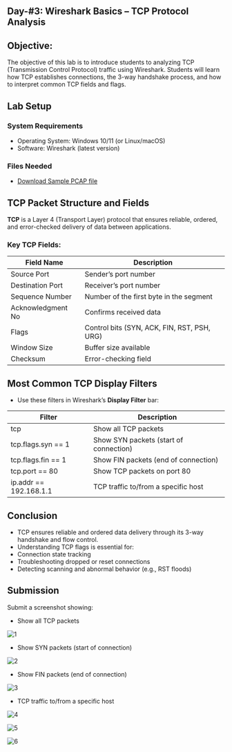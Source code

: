 ## Day-#3: Wireshark Basics – TCP Protocol Analysis
## Objective:
The objective of this lab is to introduce students to analyzing TCP (Transmission Control Protocol) traffic using Wireshark. Students will learn how TCP establishes connections, the 3-way handshake process, and how to interpret common TCP fields and flags.

## Lab Setup
### System Requirements
- Operating System: Windows 10/11 (or Linux/macOS)
- Software: Wireshark (latest version)
### Files Needed
- [Download Sample PCAP file](https://github.com/KarthikSArkasali/30-Days-SOC-Challenge/blob/main/Files/Protocol_Analysis_pcap.pcapng)

## TCP Packet Structure and Fields
**TCP** is a Layer 4 (Transport Layer) protocol that ensures reliable, ordered, and error-checked delivery of data between applications.

### Key TCP Fields:
|Field Name|	Description|
|------|-----------------|
|Source Port	|Sender’s port number|
|Destination Port|	Receiver’s port number|
|Sequence Number	|Number of the first byte in the segment|
|Acknowledgment No|	Confirms received data|
|Flags	|Control bits (SYN, ACK, FIN, RST, PSH, URG)|
|Window Size|	Buffer size available|
|Checksum	|Error-checking field|

## Most Common TCP Display Filters
- Use these filters in Wireshark’s **Display Filter** bar:

|Filter	|Description|
|------|----------------|
|tcp	|Show all TCP packets|
|tcp.flags.syn == 1	|Show SYN packets (start of connection)|
|tcp.flags.fin == 1	|Show FIN packets (end of connection)|
|tcp.port == 80	|Show TCP packets on port 80|
|ip.addr == 192.168.1.1	|TCP traffic to/from a specific host|
## Conclusion
- TCP ensures reliable and ordered data delivery through its 3-way handshake and flow control.
- Understanding TCP flags is essential for:
- Connection state tracking
- Troubleshooting dropped or reset connections
- Detecting scanning and abnormal behavior (e.g., RST floods)

## Submission
Submit a screenshot showing:

- Show all TCP packets

![1](https://github.com/user-attachments/assets/90555604-d419-42df-99eb-6de6ee3322a9)

- Show SYN packets (start of connection)

![2](https://github.com/user-attachments/assets/73601a06-83b1-4075-aeb6-9ec93a5a6a2a)

- Show FIN packets (end of connection)

![3](https://github.com/user-attachments/assets/138ee11b-10e1-48dc-9012-28f81ae5c13e)

- TCP traffic to/from a specific host

![4](https://github.com/user-attachments/assets/17652d8d-a0ed-45ab-8d00-a2ce3d6da01a)

![5](https://github.com/user-attachments/assets/af2edca2-8c62-4978-8666-68a29f5bd235)

![6](https://github.com/user-attachments/assets/4d731eb2-cd35-467a-a80c-285a92eec8c5)









